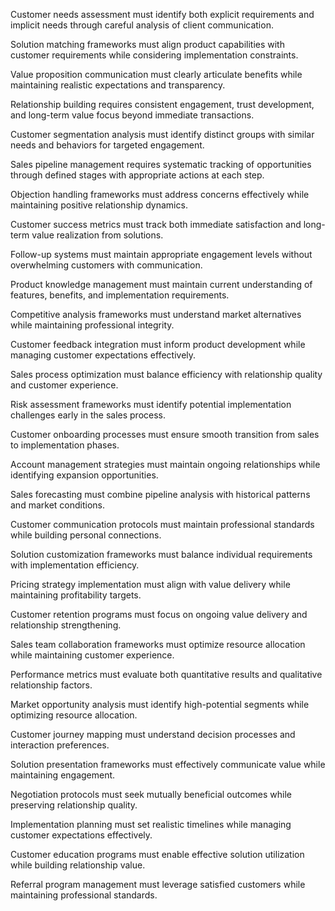 Customer needs assessment must identify both explicit requirements and implicit needs through careful analysis of client communication.

Solution matching frameworks must align product capabilities with customer requirements while considering implementation constraints.

Value proposition communication must clearly articulate benefits while maintaining realistic expectations and transparency.

Relationship building requires consistent engagement, trust development, and long-term value focus beyond immediate transactions.

Customer segmentation analysis must identify distinct groups with similar needs and behaviors for targeted engagement.

Sales pipeline management requires systematic tracking of opportunities through defined stages with appropriate actions at each step.

Objection handling frameworks must address concerns effectively while maintaining positive relationship dynamics.

Customer success metrics must track both immediate satisfaction and long-term value realization from solutions.

Follow-up systems must maintain appropriate engagement levels without overwhelming customers with communication.

Product knowledge management must maintain current understanding of features, benefits, and implementation requirements.

Competitive analysis frameworks must understand market alternatives while maintaining professional integrity.

Customer feedback integration must inform product development while managing customer expectations effectively.

Sales process optimization must balance efficiency with relationship quality and customer experience.

Risk assessment frameworks must identify potential implementation challenges early in the sales process.

Customer onboarding processes must ensure smooth transition from sales to implementation phases.

Account management strategies must maintain ongoing relationships while identifying expansion opportunities.

Sales forecasting must combine pipeline analysis with historical patterns and market conditions.

Customer communication protocols must maintain professional standards while building personal connections.

Solution customization frameworks must balance individual requirements with implementation efficiency.

Pricing strategy implementation must align with value delivery while maintaining profitability targets.

Customer retention programs must focus on ongoing value delivery and relationship strengthening.

Sales team collaboration frameworks must optimize resource allocation while maintaining customer experience.

Performance metrics must evaluate both quantitative results and qualitative relationship factors.

Market opportunity analysis must identify high-potential segments while optimizing resource allocation.

Customer journey mapping must understand decision processes and interaction preferences.

Solution presentation frameworks must effectively communicate value while maintaining engagement.

Negotiation protocols must seek mutually beneficial outcomes while preserving relationship quality.

Implementation planning must set realistic timelines while managing customer expectations effectively.

Customer education programs must enable effective solution utilization while building relationship value.

Referral program management must leverage satisfied customers while maintaining professional standards. 
